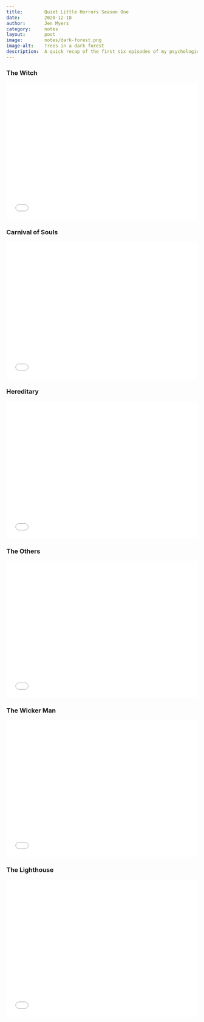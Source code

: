 ```yaml
---
title:        Quiet Little Horrors Season One
date:         2020-12-18
author:       Jen Myers
category:     notes
layout:       post
image:        notes/dark-forest.png
image-alt:    Trees in a dark forest
description:  A quick recap of the first six episodes of my psychological horror film podcast.
---
```




<h3>The Witch</h3>

<iframe style="border: none" src="//html5-player.libsyn.com/embed/episode/id/15000569/height/360/theme/standard/thumbnail/yes/direction/backward/" height="360" width="100%" scrolling="no"  allowfullscreen webkitallowfullscreen mozallowfullscreen oallowfullscreen msallowfullscreen></iframe>

<h3>Carnival of Souls</h3>

<iframe style="border: none" src="//html5-player.libsyn.com/embed/episode/id/15263462/height/360/theme/standard/thumbnail/yes/direction/backward/" height="360" width="100%" scrolling="no"  allowfullscreen webkitallowfullscreen mozallowfullscreen oallowfullscreen msallowfullscreen></iframe>

<h3>Hereditary</h3>

<iframe style="border: none" src="//html5-player.libsyn.com/embed/episode/id/15804023/height/360/theme/standard/thumbnail/yes/direction/backward/" height="360" width="100%" scrolling="no"  allowfullscreen webkitallowfullscreen mozallowfullscreen oallowfullscreen msallowfullscreen></iframe>

<h3>The Others</h3>

<iframe style="border: none" src="//html5-player.libsyn.com/embed/episode/id/16168703/height/360/theme/standard/thumbnail/yes/direction/backward/" height="360" width="100%" scrolling="no"  allowfullscreen webkitallowfullscreen mozallowfullscreen oallowfullscreen msallowfullscreen></iframe>

<h3>The Wicker Man</h3>

<iframe style="border: none" src="//html5-player.libsyn.com/embed/episode/id/16600241/height/360/theme/standard/thumbnail/yes/direction/backward/" height="360" width="100%" scrolling="no"  allowfullscreen webkitallowfullscreen mozallowfullscreen oallowfullscreen msallowfullscreen></iframe>

<h3>The Lighthouse</h3>

<iframe style="border: none" src="//html5-player.libsyn.com/embed/episode/id/16984400/height/360/theme/standard/thumbnail/yes/direction/backward/" height="360" width="100%" scrolling="no"  allowfullscreen webkitallowfullscreen mozallowfullscreen oallowfullscreen msallowfullscreen></iframe>
